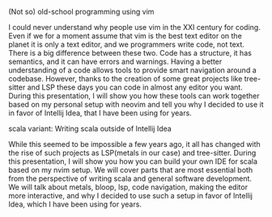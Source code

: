 (Not so) old-school programming using vim

I could never understand why people use vim in the XXI century for coding. Even if we for a moment assume 
that vim is the best text editor on the planet it is only a text editor, and we programmers write code, not text. 
There is a big difference between these two. Code has a structure, it has semantics, and it can have errors and warnings.
Having a better understanding of a code allows tools to provide smart navigation around a codebase.
However, thanks to the creation of some great projects like tree-sitter and LSP these days you can code in almost any editor you want.
During this presentation, I will show you how these tools can work together based on my personal setup with neovim and tell you
why I decided to use it in favor of Intellij Idea, that I have been using for years.


scala variant:
Writing scala outside of Intellij Idea

While this seemed to be impossible a few years ago, it all has changed with the rise of such projects as LSP(metals in our case) and tree-sitter. During this presentation, I will show you how you can build your own IDE for scala based on my nvim setup. We will cover parts that are most essential both from the perspective of writing scala and general software development. We will talk about metals, bloop, lsp, code navigation, making the editor more interactive, and why I decided to use such a setup in favor of Intellij Idea, which I have been using for years.
